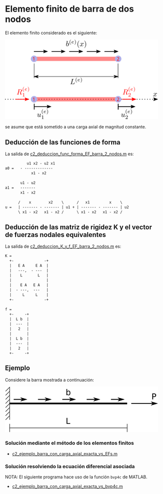 # Elemento finito de barra de dos nodos

El elemento finito considerado es el siguiente:

![c2_barra_con_carga.svg](c2_barra_con_carga.svg)

se asume que está sometido a una carga axial de magnitud constante.

## Deducción de las funciones de forma

La salida de [c2_deduccion_func_forma_EF_barra_2_nodos.m](c2_deduccion_func_forma_EF_barra_2_nodos.m) es:
```
          u1 x2 - u2 x1
a0 =   - -------------
            x1 - x2

       u1 - u2
a1 =   -------
       x1 - x2

      /    x        x2    \      /   x1         x    \
u =   | ------- - ------- | u1 + | ------- - ------- | u2
      \ x1 - x2   x1 - x2 /      \ x1 - x2   x1 - x2 /
```

## Deducción de las matriz de rigidez K y el vector de fuerzas nodales equivalentes
La salida de [c2_deduccion_K_y_f_EF_barra_2_nodos.m](c2_deduccion_K_y_f_EF_barra_2_nodos.m) es:
```
K = 
  +-              -+
  |   E A     E A  |
  |   ---,  - ---  |
  |    L       L   |
  |                |
  |    E A   E A   |
  |  - ---,  ---   |
  |     L     L    |
  +-              -+

f = 
  +-     -+
  |  L b  |
  |  ---  |
  |   2   |
  |       |
  |  L b  |
  |  ---  |
  |   2   |
  +-     -+
```

## Ejemplo
Considere la barra mostrada a continuación:

![c2_ejemplo_barra_con_carga_axial.svg](c2_ejemplo_barra_con_carga_axial.svg)

### Solución mediante el método de los elementos finitos
* [c2_ejemplo_barra_con_carga_axial_exacta_vs_EFs.m](c2_ejemplo_barra_con_carga_axial_exacta_vs_EFs.m)

### Solución resolviendo la ecuación diferencial asociada
NOTA: El siguiente programa hace uso de la función `bvp4c` de MATLAB.
* [c2_ejemplo_barra_con_carga_axial_exacta_vs_bvp4c.m](c2_ejemplo_barra_con_carga_axial_exacta_vs_bvp4c.m)
